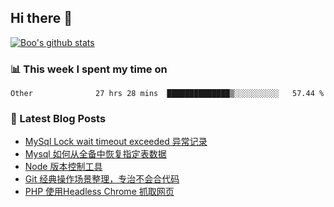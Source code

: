 ## Hi there 👋

[![Boo's github stats](https://github-readme-stats.vercel.app/api?username=0xAiKang)](https://github.com/anuraghazra/github-readme-stats)

<!-- [![Most Used Langs](https://github-readme-stats.vercel.app/api/top-langs/?username=0xAiKang)](https://github.com/anuraghazra/github-readme-stats) -->

### 📊 This week I spent my time on
<!--START_SECTION:waka-->

```text
Other              27 hrs 28 mins  ██████████████▒░░░░░░░░░░   57.44 %
```

<!--END_SECTION:waka-->

### 📕 Latest Blog Posts
<!-- BLOG-POST-LIST:START -->
- [MySql Lock wait timeout exceeded 异常记录](https://www.0x2beace.com/mysql-lock-wait-timeout-exceeded-exception-record/)
- [Mysql 如何从全备中恢复指定表数据](https://www.0x2beace.com/how-mysql-restores-specified-table-data-from-full-backup/)
- [Node 版本控制工具](https://www.0x2beace.com/node-version-control-tool/)
- [Git 经典操作场景整理，专治不会合代码](https://www.0x2beace.com/the-classic-operation-scene-of-git-is-organized/)
- [PHP 使用Headless Chrome 抓取网页](https://www.0x2beace.com/php-uses-headless-chrome-to-scrape-web-pages/)
<!-- BLOG-POST-LIST:END -->

